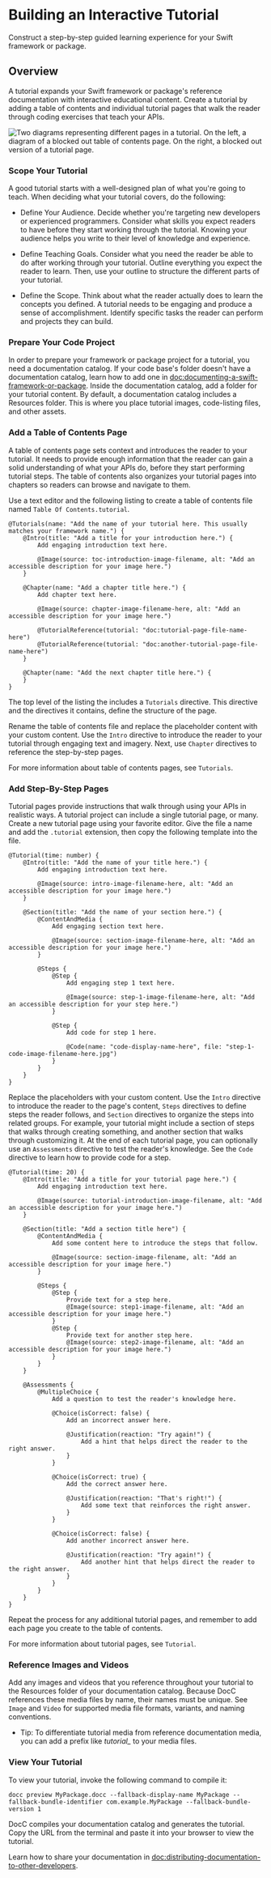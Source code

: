 # Building an Interactive Tutorial

Construct a step-by-step guided learning experience for your Swift framework or package. 

## Overview

A tutorial expands your Swift framework or package's reference documentation with interactive educational content. Create a tutorial by adding a table of contents and individual tutorial pages that walk the reader through coding exercises that teach your APIs.

![Two diagrams representing different pages in a tutorial. On the left, a diagram of a blocked out table of contents page. On the right, a blocked out version of a tutorial page.](building-tutorial)

### Scope Your Tutorial

A good tutorial starts with a well-designed plan of what you're going to teach. When deciding what your tutorial covers, do the following:

* Define Your Audience. Decide whether you're targeting new developers or experienced programmers. Consider what skills you expect readers to have before they start working through the tutorial. Knowing your audience helps you write to their level of knowledge and experience.

* Define Teaching Goals. Consider what you need the reader be able to do after working through your tutorial. Outline everything you expect the reader to learn. Then, use your outline to structure the different parts of your tutorial.

* Define the Scope. Think about what the reader actually does to learn the concepts you defined. A tutorial needs to be engaging and produce a sense of accomplishment. Identify specific tasks the reader can perform and projects they can build.

### Prepare Your Code Project

In order to prepare your framework or package project for a tutorial, you need a documentation catalog. If your code base's folder doesn't have a documentation catalog, learn how to add one in <doc:documenting-a-swift-framework-or-package>. Inside the documentation catalog, add a folder for your tutorial content. By default, a documentation catalog includes a Resources folder. This is where you place tutorial images, code-listing files, and other assets.

### Add a Table of Contents Page

A table of contents page sets context and introduces the reader to your tutorial. It needs to provide enough information that the reader can gain a solid understanding of what your APIs do, before they start performing tutorial steps. The table of contents also organizes your tutorial pages into chapters so readers can browse and navigate to them.

Use a text editor and the following listing to create a table of contents file named `Table Of Contents.tutorial`.

```
@Tutorials(name: "Add the name of your tutorial here. This usually matches your framework name.") {
    @Intro(title: "Add a title for your introduction here.") {
        Add engaging introduction text here.
        
        @Image(source: toc-introduction-image-filename, alt: "Add an accessible description for your image here.")
    }
    
    @Chapter(name: "Add a chapter title here.") {
        Add chapter text here.
        
        @Image(source: chapter-image-filename-here, alt: "Add an accessible description for your image here.")
        
        @TutorialReference(tutorial: "doc:tutorial-page-file-name-here")
        @TutorialReference(tutorial: "doc:another-tutorial-page-file-name-here")
    }

    @Chapter(name: "Add the next chapter title here.") {
    }
}
````

The top level of the listing the includes a ``Tutorials`` directive. This directive and the directives it contains, define the structure of the page.

Rename the table of contents file and replace the placeholder content with your custom content. Use the ``Intro`` directive to introduce the reader to your tutorial through engaging text and imagery. Next, use ``Chapter`` directives to reference the step-by-step pages.

For more information about table of contents pages, see ``Tutorials``.

### Add Step-By-Step Pages

Tutorial pages provide instructions that walk through using your APIs in realistic ways. A tutorial project can include a single tutorial page, or many. Create a new tutorial page using your favorite editor. Give the file a name and add the `.tutorial` extension, then copy the following template into the file.

```
@Tutorial(time: number) {
    @Intro(title: "Add the name of your title here.") {
        Add engaging introduction text here.
        
        @Image(source: intro-image-filename-here, alt: "Add an accessible description for your image here.")
    }
    
    @Section(title: "Add the name of your section here.") {
        @ContentAndMedia {
            Add engaging section text here.
            
            @Image(source: section-image-filename-here, alt: "Add an accessible description for your image here.")    
        }
        
        @Steps {
            @Step {
                Add engaging step 1 text here.

                @Image(source: step-1-image-filename-here, alt: "Add an accessible description for your step here.")
            }
            
            @Step {
                Add code for step 1 here.

                @Code(name: "code-display-name-here", file: "step-1-code-image-filename-here.jpg")
            }
        }
    }
}
```

Replace the placeholders with your custom content. Use the ``Intro`` directive to introduce the reader to the page's content, ``Steps`` directives to define steps the reader follows, and ``Section`` directives to organize the steps into related groups. For example, your tutorial might include a section of steps that walks through creating something, and another section that walks through customizing it. At the end of each tutorial page, you can optionally use an ``Assessments`` directive to test the reader's knowledge. See the ``Code`` directive to learn how to provide code for a step.

```
@Tutorial(time: 20) {
    @Intro(title: "Add a title for your tutorial page here.") {
        Add engaging introduction text here.
        
        @Image(source: tutorial-introduction-image-filename, alt: "Add an accessible description for your image here.")
    }
    
    @Section(title: "Add a section title here") {
        @ContentAndMedia {
            Add some content here to introduce the steps that follow.
            
            @Image(source: section-image-filename, alt: "Add an accessible description for your image here.")
        }
        
        @Steps {
            @Step {
                Provide text for a step here.
                @Image(source: step1-image-filename, alt: "Add an accessible description for your image here.")
            }
            @Step {
                Provide text for another step here.
                @Image(source: step2-image-filename, alt: "Add an accessible description for your image here.")
            }
        }
    }

    @Assessments {
        @MultipleChoice {
            Add a question to test the reader's knowledge here.

            @Choice(isCorrect: false) {
                Add an incorrect answer here.

                @Justification(reaction: "Try again!") {
                    Add a hint that helps direct the reader to the right answer.
                }
            }

            @Choice(isCorrect: true) {
                Add the correct answer here.

                @Justification(reaction: "That's right!") {
                    Add some text that reinforces the right answer.
                }
            }

            @Choice(isCorrect: false) {
                Add another incorrect answer here.

                @Justification(reaction: "Try again!") {
                    Add another hint that helps direct the reader to the right answer.
                }
            }
        }
    }
}
```

Repeat the process for any additional tutorial pages, and remember to add each page you create to the table of contents.

For more information about tutorial pages, see ``Tutorial``.

### Reference Images and Videos

Add any images and videos that you reference throughout your tutorial to the Resources folder of your documentation catalog. Because DocC references these media files by name, their names must be unique. See ``Image`` and ``Video`` for supported media file formats, variants, and naming conventions.

- Tip: To differentiate tutorial media from reference documentation media, you can add a prefix like _tutorial\__ to your media files.

### View Your Tutorial

To view your tutorial, invoke the following command to compile it:

```
docc preview MyPackage.docc --fallback-display-name MyPackage --fallback-bundle-identifier com.example.MyPackage --fallback-bundle-version 1
```

DocC compiles your documentation catalog and generates the tutorial. Copy the URL from the terminal and paste it into your browser to view the tutorial.


Learn how to share your documentation in <doc:distributing-documentation-to-other-developers>.

<!-- Copyright (c) 2021-2025 Apple Inc and the Swift Project authors. All Rights Reserved. -->
